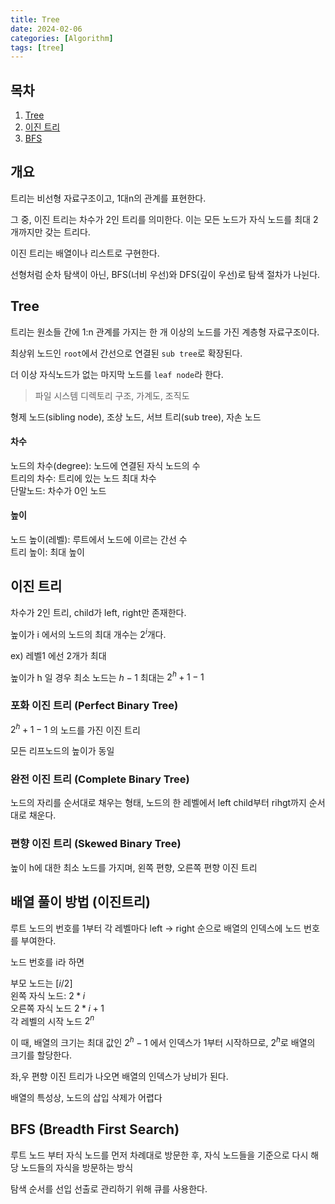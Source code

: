 ```yaml
---
title: Tree
date: 2024-02-06
categories: [Algorithm]
tags: [tree]
---
```


## 목차

1.  <a href = "#tree"> Tree </a>
1.  <a href = "#binary_tree "> 이진 트리</a>
1.  <a href = "#bfs "> BFS</a>

## 개요

트리는 비선형 자료구조이고, 1대n의 관계를 표현한다.

그 중, 이진 트리는 차수가 2인 트리를 의미한다. 이는 모든 노드가 자식 노드를 최대 2개까지만 갖는 트리다.

이진 트리는 배열이나 리스트로 구현한다.

선형처럼 순차 탐색이 아닌, BFS(너비 우선)와 DFS(깊이 우선)로 탐색 절차가 나뉜다.

## <font id = "tree"> Tree </a>

트리는 원소들 간에 1:n 관계를 가지는 한 개 이상의 노드를 가진 계층형 자료구조이다.

최상위 노드인 `root`에서 간선으로 연결된 `sub tree`로 확장된다.

더 이상 자식노드가 없는 마지막 노드를 `leaf node`라 한다.

> 파일 시스템 디렉토리 구조, 가계도, 조직도

형제 노드(sibling node), 조상 노드, 서브 트리(sub tree), 자손 노드

#### 차수

노드의 차수(degree): 노드에 연결된 자식 노드의 수 <br/>
트리의 차수: 트리에 있는 노드 최대 차수<br/>
단말노드: 차수가 0인 노드

#### 높이

노드 높이(레벨): 루트에서 노드에 이르는 간선 수<br/>
트리 높이: 최대 높이

## <font id = "binary_tree"> 이진 트리 </a>

차수가 2인 트리, child가 left, right만 존재한다.

높이가 i 에서의 노드의 최대 개수는 $2^i$개다.

ex) 레벨1 에선 2개가 최대

높이가 h 일 경우 최소 노드는 $h - 1$ 최대는 $2^h+1 - 1$

### 포화 이진 트리 (Perfect Binary Tree)

$2^h+1 - 1$ 의 노드를 가진 이진 트리

모든 리프노드의 높이가 동일

### 완전 이진 트리 (Complete Binary Tree)

노드의 자리를 순서대로 채우는 형태, 노드의 한 레벨에서 left child부터 rihgt까지 순서대로 채운다.

### 편향 이진 트리 (Skewed Binary Tree)

높이 h에 대한 최소 노드를 가지며, 왼쪽 편향, 오른쪽 편향 이진 트리

## 배열 풀이 방법 (이진트리)

루트 노드의 번호를 1부터 각 레벨마다 left -> right 순으로 배열의 인덱스에 노드 번호를 부여한다.

노드 번호를 i라 하면

부모 노드는 $[i / 2]$ <br/>
왼쪽 자식 노드: $2 * i$<br/>
오른쪽 자식 노드 $2 * i + 1$<br/>
각 레벨의 시작 노드 $2^n$

이 때, 배열의 크기는 최대 값인 $2^h - 1$ 에서 인덱스가 1부터 시작하므로, $2^h$로 배열의 크기를 할당한다.

좌,우 편향 이진 트리가 나오면 배열의 인덱스가 낭비가 된다.

배열의 특성상, 노드의 삽입 삭제가 어렵다

## <font id = "bfs"> BFS (Breadth First Search) </a>

루트 노드 부터 자식 노드를 먼저 차례대로 방문한 후, 자식 노드들을 기준으로 다시 해당 노드들의 자식을 방문하는 방식

탐색 순서를 선입 선출로 관리하기 위해 큐를 사용한다.
